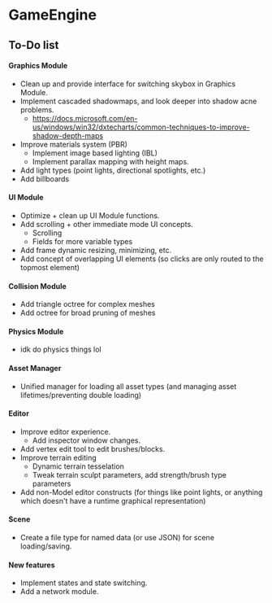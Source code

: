 # GameEngine

## To-Do list

#### Graphics Module
- Clean up and provide interface for switching skybox in Graphics Module.
- Implement cascaded shadowmaps, and look deeper into shadow acne problems.
  - https://docs.microsoft.com/en-us/windows/win32/dxtecharts/common-techniques-to-improve-shadow-depth-maps 
- Improve materials system (PBR)
  - Implement image based lighting (IBL)
  - Implement parallax mapping with height maps.
- Add light types (point lights, directional spotlights, etc.)
- Add billboards
#### UI Module
- Optimize + clean up UI Module functions.
- Add scrolling + other immediate mode UI concepts.
  - Scrolling
  - Fields for more variable types
- Add frame dynamic resizing, minimizing, etc.
- Add concept of overlapping UI elements (so clicks are only routed to the topmost element)
#### Collision Module
- Add triangle octree for complex meshes
- Add octree for broad pruning of meshes 
#### Physics Module
- idk do physics things lol
#### Asset Manager
- Unified manager for loading all asset types (and managing asset lifetimes/preventing double loading)
#### Editor
- Improve editor experience.
  - Add inspector window changes.
- Add vertex edit tool to edit brushes/blocks.
- Improve terrain editing
  - Dynamic terrain tesselation
  - Tweak terrain sculpt parameters, add strength/brush type parameters
- Add non-Model editor constructs (for things like point lights, or anything which doesn't have a runtime graphical representation)
#### Scene
- Create a file type for named data (or use JSON) for scene loading/saving.
#### New features
- Implement states and state switching.
- Add a network module.
